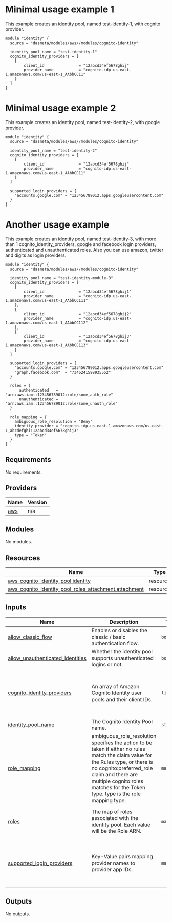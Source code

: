 # Minimal usage example 1
This example creates an identity pool, named test-identity-1, with cognito provider.
```
module "identity" {
  source = "dasmeta/modules/aws//modules/cognito-identity"

  identity_pool_name = "test-identity-1"
  cognito_identity_providers = [
    {
        client_id               = "12abcd34ef5678ghij"
        provider_name           = "cognito-idp.us-east-1.amazonaws.com/us-east-1_AAbbCC11"
    }
  ]
}
```

# Minimal usage example 2
This example creates an identity pool, named test-identity-2, with google provider.
```
module "identity" {
  source = "dasmeta/modules/aws//modules/cognito-identity"

  identity_pool_name = "test-identity-2"
  cognito_identity_providers = [
    {
        client_id               = "12abcd34ef5678ghij"
        provider_name           = "cognito-idp.us-east-1.amazonaws.com/us-east-1_AAbbCC11"
    }
  ]

  supported_login_providers = {
    "accounts.google.com" = "123456789012.apps.googleusercontent.com"
  }
}
```

# Another usage example
This example creates an identity pool, named test-identity-3, with more than 1 cognito_identity_providers, google and facebook login providers, authenticated and unauthenticated roles. Also you can use amazon, twitter and digits as login providers.
```
module "identity" {
  source = "dasmeta/modules/aws//modules/cognito-identity"

  identity_pool_name = "test-identity-module-3"
  cognito_identity_providers = [
    {
        client_id               = "12abcd34ef5678ghij1"
        provider_name           = "cognito-idp.us-east-1.amazonaws.com/us-east-1_AAbbCC111"
    },
    {
        client_id               = "12abcd34ef5678ghij2"
        provider_name           = "cognito-idp.us-east-1.amazonaws.com/us-east-1_AAbbCC112"
    },
    {
        client_id               = "12abcd34ef5678ghij3"
        provider_name           = "cognito-idp.us-east-1.amazonaws.com/us-east-1_AAbbCC113"
    }
  ]

  supported_login_providers = {
    "accounts.google.com" = "123456789012.apps.googleusercontent.com"
    "graph.facebook.com"  = "7346241598935552"
  }

  roles = {
      authenticated   = "arn:aws:iam::123456789012:role/some_auth_role"
      unauthenticated = "arn:aws:iam::123456789012:role/some_unauth_role"
  }

  role_mapping = {
    ambiguous_role_resolution = "Deny"
    identity_provider = "cognito-idp.us-east-1.amazonaws.com/us-east-1_abcdefghi:12abcd34ef5678ghij3"
    type = "Token"
  }
}
```

<!-- BEGIN_TF_DOCS -->
## Requirements

No requirements.

## Providers

| Name | Version |
|------|---------|
| <a name="provider_aws"></a> [aws](#provider\_aws) | n/a |

## Modules

No modules.

## Resources

| Name | Type |
|------|------|
| [aws_cognito_identity_pool.identity](https://registry.terraform.io/providers/hashicorp/aws/latest/docs/resources/cognito_identity_pool) | resource |
| [aws_cognito_identity_pool_roles_attachment.attachment](https://registry.terraform.io/providers/hashicorp/aws/latest/docs/resources/cognito_identity_pool_roles_attachment) | resource |

## Inputs

| Name | Description | Type | Default | Required |
|------|-------------|------|---------|:--------:|
| <a name="input_allow_classic_flow"></a> [allow\_classic\_flow](#input\_allow\_classic\_flow) | Enables or disables the classic / basic authentication flow. | `bool` | `true` | no |
| <a name="input_allow_unauthenticated_identities"></a> [allow\_unauthenticated\_identities](#input\_allow\_unauthenticated\_identities) | Whether the identity pool supports unauthenticated logins or not. | `bool` | `false` | no |
| <a name="input_cognito_identity_providers"></a> [cognito\_identity\_providers](#input\_cognito\_identity\_providers) | An array of Amazon Cognito Identity user pools and their client IDs. | `list` | <pre>[<br>  {<br>    "client_id": null,<br>    "provider_name": null,<br>    "server_side_token_check": false<br>  }<br>]</pre> | no |
| <a name="input_identity_pool_name"></a> [identity\_pool\_name](#input\_identity\_pool\_name) | The Cognito Identity Pool name. | `string` | `""` | no |
| <a name="input_role_mapping"></a> [role\_mapping](#input\_role\_mapping) | ambiguous\_role\_resolution specifies the action to be taken if either no rules match the claim value for the Rules type, or there is no cognito:preferred\_role claim and there are multiple cognito:roles matches for the Token type. type is the role mapping type. | `map(any)` | <pre>{<br>  "ambiguous_role_resolution": "",<br>  "identity_provider": "",<br>  "type": ""<br>}</pre> | no |
| <a name="input_roles"></a> [roles](#input\_roles) | The map of roles associated with the identity pool. Each value will be the Role ARN. | `map(any)` | <pre>{<br>  "authenticated": "",<br>  "unauthenticated": ""<br>}</pre> | no |
| <a name="input_supported_login_providers"></a> [supported\_login\_providers](#input\_supported\_login\_providers) | Key-Value pairs mapping provider names to provider app IDs. | `map(any)` | <pre>{<br>  "accounts.google.com": null,<br>  "api.twitter.com": null,<br>  "graph.facebook.com": null,<br>  "www.amazon.com": null,<br>  "www.digits.com": null<br>}</pre> | no |

## Outputs

No outputs.
<!-- END_TF_DOCS -->